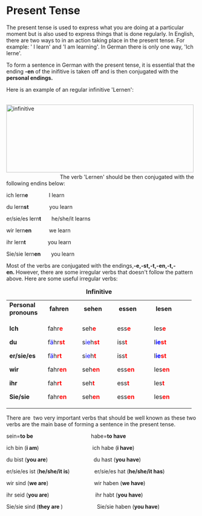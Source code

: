 <h1>Present Tense</h1>
<p>The present tense is used to express what you are doing at a particular moment but is also used to express things that is done regularly. In English, there are two ways to in an action taking place in the present tense. For example: ' I learn' and 'I am learning'. In German there is only one way, 'Ich lerne'.&nbsp;</p>
<p>To form a sentence in German with the present tense, it is essential that the ending <strong>-en</strong> of the inifitive is taken off and is then conjugated with the <strong>personal endings.</strong></p>
<p>Here is an example of an regular infinitive 'Lernen':&nbsp; &nbsp;&nbsp;</p>
<p>&nbsp; &nbsp; &nbsp; &nbsp; &nbsp; &nbsp; &nbsp; &nbsp; <img src="https://www.learn-german-smarter.com/wp-content/uploads/2015/06/Bildschirmfoto-2015-04-20-um-17.11.52.png" alt="infinitive" width="495" height="179" />
 &nbsp; &nbsp; &nbsp; &nbsp; &nbsp; &nbsp; &nbsp; &nbsp; &nbsp; &nbsp; &nbsp; &nbsp; &nbsp;&nbsp; &nbsp; &nbsp; &nbsp;&nbsp; &nbsp; &nbsp; The verb 'Lernen' should be then conjugated with the following endins below:</p>
<p>ich lern<strong>e</strong>&nbsp; &nbsp; &nbsp; &nbsp; &nbsp; &nbsp; &nbsp; I learn</p>
<p>du lern<strong>st&nbsp;</strong> &nbsp; &nbsp; &nbsp; &nbsp; &nbsp; &nbsp; you learn</p>
<p>er/sie/es lern<strong>t</strong>&nbsp; &nbsp; &nbsp; &nbsp;he/she/it learns&nbsp;</p>
<p>wir lern<strong>en&nbsp;</strong> &nbsp; &nbsp; &nbsp; &nbsp; &nbsp; we learn&nbsp;</p>
<p>ihr lern<strong>t&nbsp;</strong> &nbsp; &nbsp; &nbsp; &nbsp; &nbsp; &nbsp; &nbsp;you learn</p>
<p>Sie/sie lern<strong>en</strong>&nbsp; &nbsp; &nbsp; &nbsp;you learn&nbsp;</p>
<p>Most of the verbs are conjugated with the endings,<strong>-e,-st,-t,-en,-t,-en.&nbsp;</strong>However, there are some irregular verbs that doesn't follow the pattern above. Here are some useful irregular verbs:</p>
<table style="width: 490px;" cellspacing="1" cellpadding="yes"><caption><strong>Infinitive </strong></caption>
<tbody>
<tr style="height: 32px;">
<td style="width: 89px; height: 32px;"><strong>Personal pronouns&nbsp;</strong></td>
<td style="width: 84px; height: 32px;">&nbsp;<strong>fahren</strong></td>
<td style="width: 88px; height: 32px;">&nbsp;<strong>sehen</strong></td>
<td style="width: 96px; height: 32px;">&nbsp;<strong>essen</strong></td>
<td style="width: 112px; height: 32px;">&nbsp;<strong>lesen</strong></td>
</tr>
<tr style="height: 152.95px;">
<td style="width: 89px; height: 152.95px;">
<p><strong>Ich&nbsp;</strong></p>
<p><strong>du&nbsp;</strong></p>
<p><strong>er/sie/es</strong></p>
<p><strong>wir</strong></p>
<p><strong>ihr&nbsp;</strong></p>
<p><strong>Sie/sie&nbsp;</strong></p>
</td>
<td style="width: 84px; height: 152.95px;">
<p>fahr<span style="color: #ff0000;"><strong>e</strong></span>&nbsp;</p>
<p>f<span><span style="color: #0000ff;">&auml;</span>hr<span style="color: #ff0000;"><strong>st</strong></span></span></p>
<p><span>f<span style="color: #0000ff;">&auml;</span>h<span style="color: #ff0000;"><strong>rt</strong></span></span></p>
<p><span>fahr<span style="color: #ff0000;"><strong>en</strong></span>&nbsp;</span></p>
<p><span>fah<span style="color: #ff0000;"><strong>rt</strong></span></span></p>
<p><span>fahr<span style="color: #ff0000;"><strong>en</strong></span></span></p>
</td>
<td style="width: 88px; height: 152.95px;">
<p>seh<strong><span style="color: #ff0000;">e</span></strong>&nbsp;</p>
<p>s<span style="color: #0000ff;">ie</span>h<strong><span style="color: #ff0000;">st</span></strong></p>
<p>s<span style="color: #0000ff;">ie</span>h<strong><span style="color: #ff0000;">t</span></strong></p>
<p>seh<strong><span style="color: #ff0000;">en</span></strong></p>
<p>seh<strong><span style="color: #ff0000;">t</span></strong></p>
<p>seh<strong><span style="color: #ff0000;">en</span></strong></p>
</td>
<td style="width: 96px; height: 152.95px;">
<p>ess<strong><span style="color: #ff0000;">e</span></strong>&nbsp;</p>
<p>iss<strong><span style="color: #ff0000;">t</span></strong></p>
<p>iss<strong><span style="color: #ff0000;">t</span></strong></p>
<p>ess<strong><span style="color: #ff0000;">en</span></strong></p>
<p>ess<strong><span style="color: #ff0000;">t</span></strong></p>
<p>ess<span style="color: #ff0000;"><strong>en</strong>&nbsp;</span></p>
</td>
<td style="width: 112px; height: 152.95px;">
<p>les<strong><span style="color: #ff0000;">e</span></strong></p>
<p>l<strong><span style="color: #0000ff;">ie</span><span style="color: #ff0000;">st</span></strong></p>
<p>l<strong><span style="color: #0000ff;">ie</span><span style="color: #ff0000;">st</span></strong></p>
<p>les<strong><span style="color: #ff0000;">en</span></strong></p>
<p>les<strong><span style="color: #ff0000;">t</span></strong></p>
<p>les<strong><span style="color: #ff0000;">en</span></strong></p>
</td>
</tr>
</tbody>
</table>
<p></p>
<p><!-- This comment is visible only in the source editor --></p>
<p>There are&nbsp; two very important verbs that should be well known as these two verbs are the main base of forming a sentence in the present tense.&nbsp;</p>
<p>sein=<strong>to be</strong>&nbsp; &nbsp; &nbsp; &nbsp; &nbsp; &nbsp; &nbsp; &nbsp; &nbsp; &nbsp; &nbsp; &nbsp; &nbsp; &nbsp; &nbsp; &nbsp; &nbsp; &nbsp; &nbsp; &nbsp;habe=<strong>to have&nbsp;</strong></p>
<p>ich bin (<strong>i am</strong>)&nbsp; &nbsp; &nbsp; &nbsp; &nbsp; &nbsp; &nbsp; &nbsp; &nbsp; &nbsp; &nbsp; &nbsp; &nbsp; &nbsp; &nbsp; &nbsp; &nbsp; &nbsp; ich habe (<strong>i have</strong>)</p>
<p>du bist (<strong>you are</strong>)<strong>&nbsp;</strong>&nbsp; &nbsp; &nbsp; &nbsp; &nbsp; &nbsp; &nbsp; &nbsp; &nbsp; &nbsp; &nbsp; &nbsp; &nbsp; &nbsp; &nbsp; du hast (<strong>you have</strong>)</p>
<p>er/sie/es ist (<strong>he/she/it&nbsp;is</strong>)<strong>&nbsp; &nbsp;</strong>&nbsp; &nbsp; &nbsp; &nbsp; &nbsp; &nbsp; &nbsp; er/sie/es hat (<strong>he/she/it has</strong>)</p>
<p>wir sind&nbsp;(<strong>we are</strong>)<strong>&nbsp; </strong>&nbsp; &nbsp; &nbsp; &nbsp; &nbsp; &nbsp; &nbsp; &nbsp; &nbsp; &nbsp; &nbsp; &nbsp; &nbsp; &nbsp; &nbsp;wir haben (<strong>we have</strong>)</p>
<p>ihr seid (<strong>you are</strong>)&nbsp; &nbsp; &nbsp; &nbsp; &nbsp; &nbsp; &nbsp; &nbsp; &nbsp; &nbsp; &nbsp; &nbsp; &nbsp; &nbsp; &nbsp; &nbsp;ihr habt (<strong>you have</strong>)</p>
<p>Sie/sie sind (<strong>they are&nbsp;</strong>)&nbsp; &nbsp; &nbsp; &nbsp; &nbsp; &nbsp; &nbsp; &nbsp; &nbsp; &nbsp; &nbsp; &nbsp;Sie/sie haben (<strong>you have</strong>)</p>
<p></p>
<p></p>
